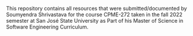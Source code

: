 This repository contains all resources that were submitted/documented by Soumyendra Shrivastava for the course CPME-272 taken in the fall 2022 semester at San José State University as Part of his Master of Science in Software Engineering Curriculum.
